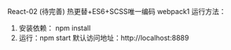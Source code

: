 React-02 (待完善)
热更替+ES6+SCSS唯一编码
webpack1
运行方法：
1. 安装依赖： npm install
2. 运行：npm start
默认访问地址：http://localhost:8889